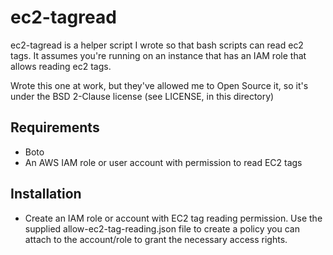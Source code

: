 # ec2-tagread

ec2-tagread is a helper script I wrote so that bash scripts can read ec2 tags. It assumes you're running on an instance that has an IAM role that allows reading ec2 tags.

Wrote this one at work, but they've allowed me to Open Source it, so it's under the BSD 2-Clause license (see LICENSE, in this directory)

## Requirements
* Boto
* An AWS IAM role or user account with permission to read EC2 tags

## Installation
* Create an IAM role or account with EC2 tag reading permission. Use the supplied allow-ec2-tag-reading.json file to create a policy you can attach to the account/role to grant the necessary access rights.
